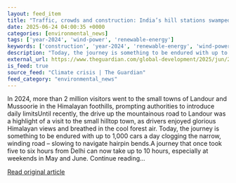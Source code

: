 ```yaml
---
layout: feed_item
title: "Traffic, crowds and construction: India’s hill stations swamped by tourists escaping Delhi heat"
date: 2025-06-24 04:00:35 +0000
categories: [environmental_news]
tags: ['year-2024', 'wind-power', 'renewable-energy']
keywords: ['construction', 'year-2024', 'renewable-energy', 'wind-power', 'traffic', 'crowds']
description: "Today, the journey is something to be endured with up to 1,000 cars a day clogging the narrow, winding road – slowing to navigate hairpin bends"
external_url: https://www.theguardian.com/global-development/2025/jun/24/indias-hill-stations-himalayas-cities-heatwaves-migration-traffic-landour-mussoorie
is_feed: true
source_feed: "Climate crisis | The Guardian"
feed_category: "environmental_news"
---
```


In 2024, more than 2 million visitors went to the small towns of Landour and Mussoorie in the Himalayan foothills, prompting authorities to introduce daily limitsUntil recently, the drive up the mountainous road to Landour was a highlight of a visit to the small hilltop town, as drivers enjoyed glorious Himalayan views and breathed in the cool forest air. Today, the journey is something to be endured with up to 1,000 cars a day clogging the narrow, winding road – slowing to navigate hairpin bends.A journey that once took five to six hours from Delhi can now take up to 10 hours, especially at weekends in May and June. Continue reading...

[Read original article](https://www.theguardian.com/global-development/2025/jun/24/indias-hill-stations-himalayas-cities-heatwaves-migration-traffic-landour-mussoorie)
